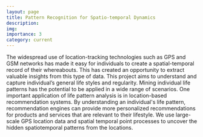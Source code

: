 ```yaml
---
layout: page
title: Pattern Recognition for Spatio-temporal Dynamics
description: 
img: 
importance: 3
category: current
---
```


The widespread use of location-tracking technologies such as GPS and GSM networks has made it easy for individuals to create a spatial-temporal record of their whereabouts. This has created an opportunity to extract valuable insights from this type of data. This project aims to understand and capture individual’s general life styles and regularity. Mining individual life patterns has the potential to be applied in a wide range of scenarios. One important application of life pattern analysis is in location-based recommendation systems. By understanding an individual's life pattern, recommendation engines can provide more personalized recommendations for products and services that are relevant to their lifestyle.  We use large-scale GPS location data and spatial temporal point processes to uncover the hidden spatiotemporal patterns from the locations.

